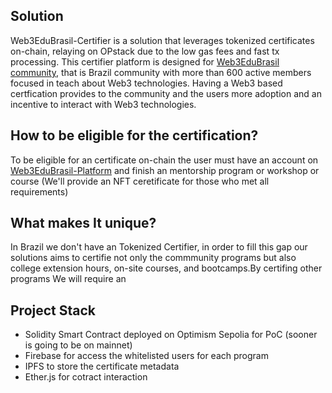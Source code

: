 ## Solution
Web3EduBrasil-Certifier is a solution that leverages tokenized certificates on-chain, relaying on OPstack due to the low gas fees and fast tx processing. This certifier platform is designed for [Web3EduBrasil community](https://discord.gg/GJk58TPaDx), that is Brazil community with more than 600 active members focused in teach about Web3 technologies. Having a Web3 based certfication provides to the community and the users more adoption and an incentive to interact with Web3 technologies.

## How to be eligible for the certification?
To be eligible for an certificate on-chain the user must have an account on [Web3EduBrasil-Platform](https://web3edubrasil.vercel.app/) and finish an mentorship program or workshop or course (We'll provide an NFT ceretificate for those who met all requirements)

## What makes It unique?
In Brazil we don't have an Tokenized Certifier, in order to fill this gap our solutions aims to certifie not only the commmunity programs but also college extension hours, on-site courses, and bootcamps.By certifing other programs We will require an

## Project Stack
- Solidity Smart Contract deployed on Optimism Sepolia for PoC (sooner is going to be on mainnet)
- Firebase for access the whitelisted users for each program
- IPFS to store the certificate metadata
- Ether.js for cotract interaction
